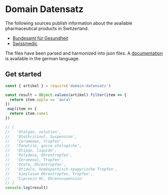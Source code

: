 # Domain Datensatz

The following sources publish information about
the available pharmaceutical products in Switzerland.

- [Bundesamt für Gesundheit](https://www.bag.admin.ch)
- [Swissmedic](https://www.swissmedic.ch)

The files have been parsed and harmonized into json files.
A [documentation](https://epha.ch/datensatz) is
available in the german language.

## Get started

```javascript
const { artikel } = require('domain-datensatz')

const result = Object.values(artikel).filter(item => {
  return item.applw == 'aural'
})
.map(item => {
  return item.name1
})

// [
//   'Otalgan, solution',
//   'Otothricinol, Suspension',
//   'Cerumenex, Tropfen',
//   'Panotile, gocce otologiche',
//   'Otipax, liquido',
//   'Polydexa, Ohrentropfen',
//   'Cerumenol, Tropfen',
//   'Otofa, Ohrentropfen',
//   'Otidolo, homöopathisch-spagyrische Tropfen',
//   'Similasan Ohrentropfen, Tropfen',
//   'Ciproxin HC, Ohrensuspension'
// ]
console.log(result)
```
